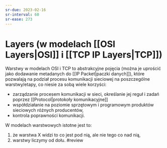 ```yaml
---
sr-due: 2023-02-16
sr-interval: 60
sr-ease: 273
---
```


# Layers (w modelach [[OSI Layers|OSI]] i [[TCP IP Layers|TCP]])
Warstwy w modelach OSI i TCP to abstrakcyjne pojęcia (można je uprościć jako dodawanie metadanych do [[IP Packet|paczki danych]]), które pozwalają na podział procesu komunikacji sieciowej na poszczególne warstwy/etapy, co niesie za sobą wiele korzyści:
-   zarządzanie procesem komunikacji w sieci, określanie jej reguł i zadań poprzez [[Protocol|protokoły komunikacyjne]]
-   współdziałanie na poziomie sprzętowym i programowym produktów sieciowych różnych producentów,
-   kontrola poprawności komunikacji.
 
W modelach warstwowych istotne jest to:
1. że warstwa X widzi to co jest pod nią, ale nie tego co nad nią,
2. warstwy liczymy od dołu.
#review